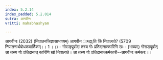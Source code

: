 ```yaml
---
index: 5.2.14
index_padded: 5.2.014
sutra: आगवीनः
vritti: mahabhashyam

---
```

 आगवीनः (2032) (निपातनजिज्ञासाभाष्यम्) आगवीन ःथ्द्य;ति किं निपात्यते? (5709 निपातनार्थबोधकवार्तिकम्।। 1 ।।) - गोराङ्पूर्वादा तस्य गोः प्रतिदानात्कारिणि खः - (भाष्यम्) गोराङ्पूर्वात् आ तस्य गोः प्रतिदानात् कारिणि खो निपात्यते। आ तस्य गोः प्रतिदानात्कर्मकारी--आगवीनः कर्मकरः।। 